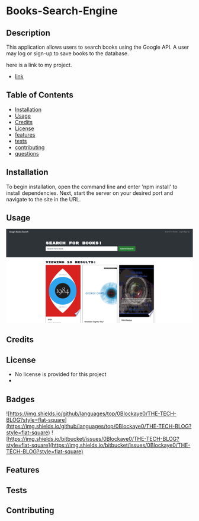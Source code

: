 
  # Books-Search-Engine

  ## Description 

  This application allows users to search books using the Google API. A user may log or sign-up to save books to the database.

  here is a link to my project.
  
  * [link](undefined)

  ## Table of Contents

  * [Installation](#installation)
  * [Usage](#usage)
  * [Credits](#credits)
  * [License](#license)
  * [features](#features)
  * [tests](#tests)
  * [contributing](#contributing)
  * [questions](#questions)
  

  ## Installation

  To begin installation, open the command line and enter 'npm install' to install dependencies. Next, start the server on your desired port and navigate to the site in the URL.


  ## Usage
<!-- 
  ![screenshot](/assets/images/screenshot.png)
  
  /Users/blakejohnson/UT-BOOTCAMP/The-Tech-Blog/assets/screenshot.png -->
  
  ![image](/assets/screenshot.png)


  ## Credits

  


  ## License

  * No license is provided for this project
  * 

  ## Badges
  
  ![https://img.shields.io/github/languages/top/0Blockaye0/THE-TECH-BLOG?style=flat-square](https://img.shields.io/github/languages/top/0Blockaye0/THE-TECH-BLOG?style=flat-square) 
  ![https://img.shields.io/bitbucket/issues/0Blockaye0/THE-TECH-BLOG?style=flat-square](https://img.shields.io/bitbucket/issues/0Blockaye0/THE-TECH-BLOG?style=flat-square) 

  ## Features

  


  ## Tests

  


  ## Contributing

